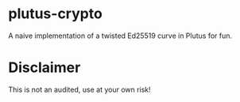 # plutus-crypto
A naive implementation of a twisted Ed25519 curve in Plutus for fun.

# Disclaimer
This is not an audited, use at your own risk!
